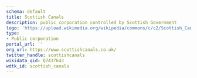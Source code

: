 ```yaml
---
schema: default
title: Scottish Canals
description: public corporation controlled by Scottish Government
logo: 'https://upload.wikimedia.org/wikipedia/commons/c/c2/Scottish_Canals_logo.jpg'
type:
- Public corporation
portal_url: ''
org_url: https://www.scottishcanals.co.uk/
twitter_handle: scottishcanals
wikidata_qid: Q7437643
wdtk_id: scottish_canals
---
```

